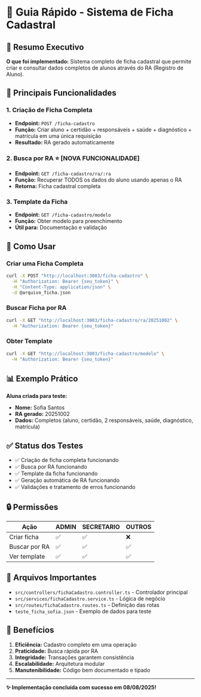 # 🚀 Guia Rápido - Sistema de Ficha Cadastral

## 📌 Resumo Executivo

**O que foi implementado:**
Sistema completo de ficha cadastral que permite criar e consultar dados completos de alunos através do RA (Registro de Aluno).

## 🎯 Principais Funcionalidades

### 1. **Criação de Ficha Completa** 
- **Endpoint:** `POST /ficha-cadastro`
- **Função:** Criar aluno + certidão + responsáveis + saúde + diagnóstico + matrícula em uma única requisição
- **Resultado:** RA gerado automaticamente

### 2. **Busca por RA** ⭐ **[NOVA FUNCIONALIDADE]**
- **Endpoint:** `GET /ficha-cadastro/ra/:ra`
- **Função:** Recuperar TODOS os dados do aluno usando apenas o RA
- **Retorna:** Ficha cadastral completa

### 3. **Template da Ficha**
- **Endpoint:** `GET /ficha-cadastro/modelo`
- **Função:** Obter modelo para preenchimento
- **Útil para:** Documentação e validação

## 🔧 Como Usar

### Criar uma Ficha Completa
```bash
curl -X POST "http://localhost:3003/ficha-cadastro" \
  -H "Authorization: Bearer {seu_token}" \
  -H "Content-Type: application/json" \
  -d @arquivo_ficha.json
```

### Buscar Ficha por RA
```bash
curl -X GET "http://localhost:3003/ficha-cadastro/ra/20251002" \
  -H "Authorization: Bearer {seu_token}"
```

### Obter Template
```bash
curl -X GET "http://localhost:3003/ficha-cadastro/modelo" \
  -H "Authorization: Bearer {seu_token}"
```

## 📊 Exemplo Prático

**Aluna criada para teste:**
- **Nome:** Sofia Santos
- **RA gerado:** 20251002
- **Dados:** Completos (aluno, certidão, 2 responsáveis, saúde, diagnóstico, matrícula)

## ✅ Status dos Testes

- ✅ Criação de ficha completa funcionando
- ✅ Busca por RA funcionando
- ✅ Template da ficha funcionando
- ✅ Geração automática de RA funcionando
- ✅ Validações e tratamento de erros funcionando

## 🔒 Permissões

| Ação | ADMIN | SECRETARIO | OUTROS |
|------|-------|------------|---------|
| Criar ficha | ✅ | ✅ | ❌ |
| Buscar por RA | ✅ | ✅ | ✅ |
| Ver template | ✅ | ✅ | ✅ |

## 📁 Arquivos Importantes

- `src/controllers/fichaCadastro.controller.ts` - Controlador principal
- `src/services/fichaCadastro.service.ts` - Lógica de negócio
- `src/routes/fichaCadastro.routes.ts` - Definição das rotas
- `teste_ficha_sofia.json` - Exemplo de dados para teste

## 🎉 Benefícios

1. **Eficiência:** Cadastro completo em uma operação
2. **Praticidade:** Busca rápida por RA
3. **Integridade:** Transações garantem consistência
4. **Escalabilidade:** Arquitetura modular
5. **Manutenibilidade:** Código bem documentado e tipado

---
**✨ Implementação concluída com sucesso em 08/08/2025!**
